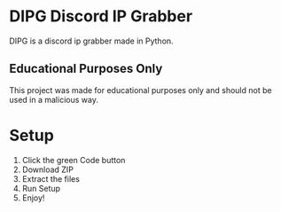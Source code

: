 # DIPG Discord IP Grabber
DIPG is a discord ip grabber made in Python.

## Educational Purposes Only
This project was made for educational purposes only and should not be used in a malicious way.

# Setup
1. Click the green Code button
2. Download ZIP
3. Extract the files
4. Run Setup
5. Enjoy!
